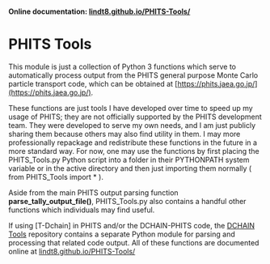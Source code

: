 #### Online documentation: [lindt8.github.io/PHITS-Tools/](https://lindt8.github.io/PHITS-Tools/)

# PHITS Tools

This module is just a collection of Python 3 functions which serve to automatically process output from the PHITS general purpose Monte Carlo particle transport code, which can be obtained at [https://phits.jaea.go.jp/](https://phits.jaea.go.jp/).

These functions are just tools I have developed over time to speed up my usage of PHITS; they are not officially supported by the PHITS development team.  They were developed to serve my own needs, and I am just publicly sharing them because others may also find utility in them.  I may more professionally repackage and redistribute these functions in the future in a more standard way.  For now, one may use the functions by first placing the PHITS_Tools.py Python script into a folder in their PYTHONPATH system variable or in the active directory and then just importing them normally ( from PHITS_Tools import * ).

Aside from the main PHITS output parsing function **parse_tally_output_file()**, PHITS_Tools.py also contains a handful other functions which individuals may find useful.  

If using [T-Dchain] in PHITS and/or the DCHAIN-PHITS code, the [DCHAIN Tools](https://github.com/Lindt8/DCHAIN-Tools/) repository contains a separate Python module for parsing and processing that related code output. All of these functions are documented online at [lindt8.github.io/PHITS-Tools/](https://lindt8.github.io/PHITS-Tools/)

<!-- The dchain_tools_manual.pdf document primarily covers usage of this main function but provides brief descriptions of the other available functions. /--> 
